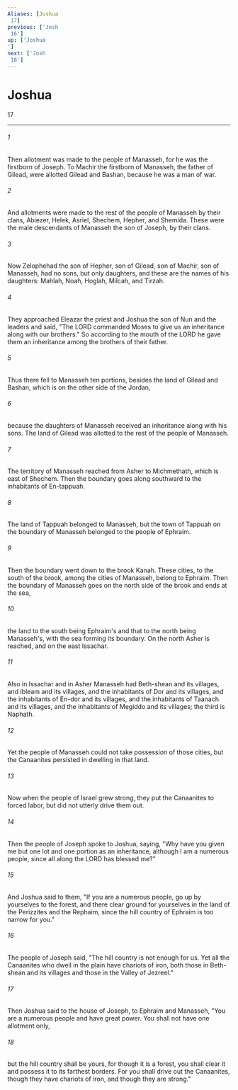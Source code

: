 ```yaml
---
Aliases: [Joshua 17]
previous: ['Josh 16']
up: ['Joshua']
next: ['Josh 18']
---
```

# Joshua 17

***
 

###### 1 
Then allotment was made to the people of Manasseh, for he was the firstborn of Joseph. To Machir the firstborn of Manasseh, the father of Gilead, were allotted Gilead and Bashan, because he was a man of war.  

###### 2 
And allotments were made to the rest of the people of Manasseh by their clans, Abiezer, Helek, Asriel, Shechem, Hepher, and Shemida. These were the male descendants of Manasseh the son of Joseph, by their clans.  

###### 3 
Now Zelophehad the son of Hepher, son of Gilead, son of Machir, son of Manasseh, had no sons, but only daughters, and these are the names of his daughters: Mahlah, Noah, Hoglah, Milcah, and Tirzah.  

###### 4 
They approached Eleazar the priest and Joshua the son of Nun and the leaders and said, "The LORD commanded Moses to give us an inheritance along with our brothers." So according to the mouth of the LORD he gave them an inheritance among the brothers of their father.  

###### 5 
Thus there fell to Manasseh ten portions, besides the land of Gilead and Bashan, which is on the other side of the Jordan,  

###### 6 
because the daughters of Manasseh received an inheritance along with his sons. The land of Gilead was allotted to the rest of the people of Manasseh.  

###### 7 
The territory of Manasseh reached from Asher to Michmethath, which is east of Shechem. Then the boundary goes along southward to the inhabitants of En-tappuah.  

###### 8 
The land of Tappuah belonged to Manasseh, but the town of Tappuah on the boundary of Manasseh belonged to the people of Ephraim.  

###### 9 
Then the boundary went down to the brook Kanah. These cities, to the south of the brook, among the cities of Manasseh, belong to Ephraim. Then the boundary of Manasseh goes on the north side of the brook and ends at the sea,  

###### 10 
the land to the south being Ephraim's and that to the north being Manasseh's, with the sea forming its boundary. On the north Asher is reached, and on the east Issachar.  

###### 11 
Also in Issachar and in Asher Manasseh had Beth-shean and its villages, and Ibleam and its villages, and the inhabitants of Dor and its villages, and the inhabitants of En-dor and its villages, and the inhabitants of Taanach and its villages, and the inhabitants of Megiddo and its villages; the third is Naphath.  

###### 12 
Yet the people of Manasseh could not take possession of those cities, but the Canaanites persisted in dwelling in that land.  

###### 13 
Now when the people of Israel grew strong, they put the Canaanites to forced labor, but did not utterly drive them out.  

###### 14 
Then the people of Joseph spoke to Joshua, saying, "Why have you given me but one lot and one portion as an inheritance, although I am a numerous people, since all along the LORD has blessed me?"  

###### 15 
And Joshua said to them, "If you are a numerous people, go up by yourselves to the forest, and there clear ground for yourselves in the land of the Perizzites and the Rephaim, since the hill country of Ephraim is too narrow for you."  

###### 16 
The people of Joseph said, "The hill country is not enough for us. Yet all the Canaanites who dwell in the plain have chariots of iron, both those in Beth-shean and its villages and those in the Valley of Jezreel."  

###### 17 
Then Joshua said to the house of Joseph, to Ephraim and Manasseh, "You are a numerous people and have great power. You shall not have one allotment only,  

###### 18 
but the hill country shall be yours, for though it is a forest, you shall clear it and possess it to its farthest borders. For you shall drive out the Canaanites, though they have chariots of iron, and though they are strong."
